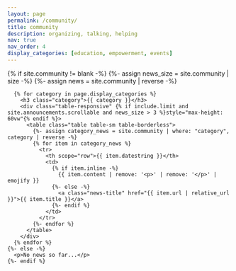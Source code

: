 ```yaml
---
layout: page
permalink: /community/
title: community
description: organizing, talking, helping
nav: true
nav_order: 4
display_categories: [education, empowerment, events]
---
```

<!-- add the most recent events to the bottom of _community for each category -->
<div class="news">
    {% if site.community != blank -%}
      {%- assign news_size = site.community | size -%}
      {%- assign news = site.community | reverse -%}

      {% for category in page.display_categories %}
        <h3 class="category">{{ category }}</h3>
        <div class="table-responsive" {% if include.limit and site.announcements.scrollable and news_size > 3 %}style="max-height: 60vw"{% endif %}>
          <table class="table table-sm table-borderless">
            {%- assign category_news = site.community | where: "category", category | reverse -%}
            {% for item in category_news %}
              <tr>
                <th scope="row">{{ item.datestring }}</th>
                <td>
                  {% if item.inline -%}
                    {{ item.content | remove: '<p>' | remove: '</p>' | emojify }}
                  {%- else -%}
                    <a class="news-title" href="{{ item.url | relative_url }}">{{ item.title }}</a>
                  {%- endif %}
                </td>
              </tr>
            {%- endfor %}
          </table>
        </div>
      {% endfor %}
    {%- else -%}
      <p>No news so far...</p>
    {%- endif %}
</div>